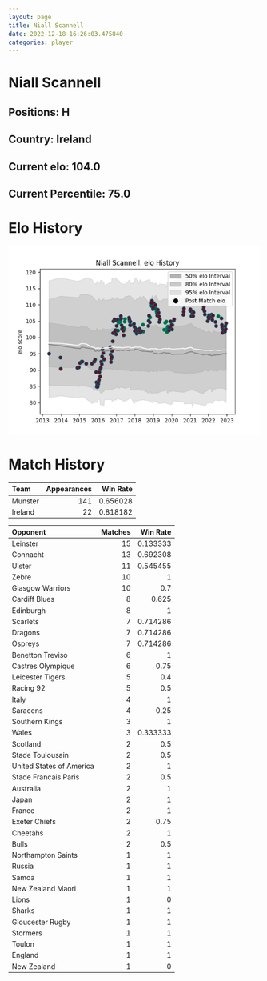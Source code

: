 ```yaml
---  
layout: page  
title: Niall Scannell  
date: 2022-12-18 16:26:03.475840  
categories: player  
---
```

# Niall Scannell

## Positions: H

## Country: Ireland

## Current elo: 104.0

## Current Percentile: 75.0

# Elo History


![elo history](history_NiallScannell.png)
# Match History


| Team    |   Appearances |   Win Rate |
|:--------|--------------:|-----------:|
| Munster |           141 |   0.656028 |
| Ireland |            22 |   0.818182 |

| Opponent                 |   Matches |   Win Rate |
|:-------------------------|----------:|-----------:|
| Leinster                 |        15 |   0.133333 |
| Connacht                 |        13 |   0.692308 |
| Ulster                   |        11 |   0.545455 |
| Zebre                    |        10 |   1        |
| Glasgow Warriors         |        10 |   0.7      |
| Cardiff Blues            |         8 |   0.625    |
| Edinburgh                |         8 |   1        |
| Scarlets                 |         7 |   0.714286 |
| Dragons                  |         7 |   0.714286 |
| Ospreys                  |         7 |   0.714286 |
| Benetton Treviso         |         6 |   1        |
| Castres Olympique        |         6 |   0.75     |
| Leicester Tigers         |         5 |   0.4      |
| Racing 92                |         5 |   0.5      |
| Italy                    |         4 |   1        |
| Saracens                 |         4 |   0.25     |
| Southern Kings           |         3 |   1        |
| Wales                    |         3 |   0.333333 |
| Scotland                 |         2 |   0.5      |
| Stade Toulousain         |         2 |   0.5      |
| United States of America |         2 |   1        |
| Stade Francais Paris     |         2 |   0.5      |
| Australia                |         2 |   1        |
| Japan                    |         2 |   1        |
| France                   |         2 |   1        |
| Exeter Chiefs            |         2 |   0.75     |
| Cheetahs                 |         2 |   1        |
| Bulls                    |         2 |   0.5      |
| Northampton Saints       |         1 |   1        |
| Russia                   |         1 |   1        |
| Samoa                    |         1 |   1        |
| New Zealand Maori        |         1 |   1        |
| Lions                    |         1 |   0        |
| Sharks                   |         1 |   1        |
| Gloucester Rugby         |         1 |   1        |
| Stormers                 |         1 |   1        |
| Toulon                   |         1 |   1        |
| England                  |         1 |   1        |
| New Zealand              |         1 |   0        |